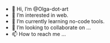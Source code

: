 - 👋 Hi, I’m @Olga-dot-art
- 👀 I’m interested in web.
- 🌱 I’m currently learning no-code tools.
- 💞️ I’m looking to collaborate on ...
- 📫 How to reach me ...

<!---
Olga-dot-art/Olga-dot-art is a ✨ special ✨ repository because its `README.md` (this file) appears on your GitHub profile.
You can click the Preview link to take a look at your changes.
--->
